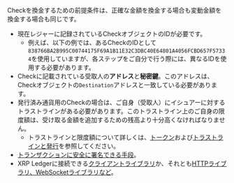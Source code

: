 Checkを換金するための前提条件は、正確な金額を換金する場合も変動金額を換金する場合も同じです。

- 現在レジャーに記録されているCheckオブジェクトのIDが必要です。
  - 例えば、以下の例では、あるCheckのIDとして`838766BA2B995C00744175F69A1B11E32C3DBC40E64801A4056FCBD657F57334`を使用していますが、各ステップをご自分で行う際には、異なるIDを使用する必要があります。
- Checkに記載されている受取人の**アドレス**と**秘密鍵**。このアドレスは、Checkオブジェクトの`Destination`アドレスと一致している必要があります。
- 発行済み通貨用のCheckの場合は、ご自身（受取人）にイシュアーに対するトラストラインがある必要があります。このトラストライン上のご自身の限度額は、受け取る金額を追加するための残高より十分高くなければなりません。
  - トラストラインと限度額について詳しくは、[トークン](../concepts/tokens/index.md)および[トラストラインと発行](../concepts/tokens/fungible-tokens/index.md)を参照してください。
- [トランザクションに安全に署名できる手段](../concepts/transactions/secure-signing.md)。
- XRP Ledgerに接続できる[クライアントライブラリ](../references/client-libraries.md)か、それとも[HTTPライブラリ、WebSocketライブラリなど](../tutorials/http-websocket-apis/build-apps/get-started.md)。
